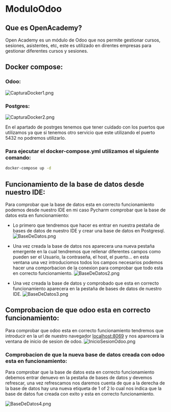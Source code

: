 # ModuloOdoo

## Que es OpenAcademy?
Open Academy es un módulo de Odoo que nos permite gestionar cursos, sesiones, asistentes, etc, este es utilizado en direntes empresas para gestionar diferentes cursos y sesiones.


## Docker compose:

### Odoo:

![CapturaDocker1.png](Imagenes/CapturaDocker1.png)

### Postgres:

![CapturaDocker2.png](Imagenes/CapturaDocker2.png)

En el apartado de postrges tenemos que tener cuidado con los puertos que utilizamos ya que si tenemos otro servicio que este utilizando el puerto 5432 no podremos utilizarlo.

### Para ejecutar el docker-compose.yml utilizamos el siguiente comando:


```bash
docker-compose up -d
```
## Funcionamiento de la base de datos desde nuestro IDE:

Para comprobar que la base de datos esta en correcto funcionamiento podemos desde nuestro IDE en mi caso Pycharm comprobar que la base de datos esta en funcionamiento:
+ Lo primero que tendremos que hacer es entrar en nuestra pestaña de bases de datos de nuestro IDE y crear una base de datos en Postgresql.
![BaseDeDatos.png](Imagenes/BaseDeDatos.png)


+ Una vez creada la base de datos nos aparecera una nueva pestaña emergente en la cual tendremos que rellenar diferentes campos como pueden ser el Usuario, la contraseña, el host, el puerto... en esta ventana una vez introduciomos todos los campos necesarios podemos hacer una comporbacion de la conexion para comprobar que todo esta en correcto funcionamiento.
![BaseDeDatos2.png](Imagenes/BaseDeDato2.png)


+ Una vez creada la base de datos y comprobado que esta en correcto funcionamiento aparecera en la pestaña de bases de datos de nuestro IDE.
![BaseDeDatos3.png](Imagenes/BaseDeDato3.png)

## Comprobacion de que odoo esta en correcto funcionamiento:
Para comprobar que odoo esta en correcto funcionamiento tendremos que introducir en la url de nuestro navegador <localhost:8069> y nos aparecera la ventana de inicio de sesion de odoo.
![InicioSesionOdoo.png](Imagenes/InicioSesionOdoo.png)

### Comprobacion de que la nueva base de datos creada con odoo esta en funcionamiento:
Para comprobar que la base de datos esta en correcto funcionamiento debemos entrar denuevo en la pestaña de bases de datos y devemos refrescar, una vez refrescamos nos daremos cuenta de que a la derecha de la base de datos hay una nueva etiqueta de 1 of 2 lo cual nos indica que la base de datos fue creada con exito y esta en correcto funcionamiento.

![BaseDeDatos4.png](Imagenes/BaseDeDato4.png)
